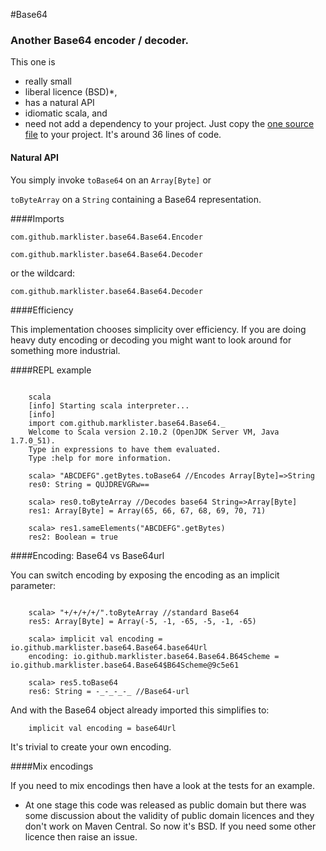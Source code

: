 #Base64

### Another Base64 encoder / decoder.

This one is 
 + really small
 + liberal licence (BSD)*,
 + has a natural API
 + idiomatic scala, and 
 + need not add a dependency to your project.  Just copy the [one source file](https://github.com/marklister/base64/blob/master/src/main/scala/Base64.scala) to your project.  It's around 36 lines of code.
 
#### Natural API

You simply invoke `toBase64` on an `Array[Byte]` or

`toByteArray` on a `String` containing a Base64 representation.

####Imports

`com.github.marklister.base64.Base64.Encoder`

`com.github.marklister.base64.Base64.Decoder`

or the wildcard:

`com.github.marklister.base64.Base64.Decoder`

####Efficiency

This implementation chooses simplicity over efficiency. If you are doing heavy duty encoding or decoding you might
want to look around for something more industrial.

####REPL example

```

    scala
    [info] Starting scala interpreter...
    [info] 
    import com.github.marklister.base64.Base64._
    Welcome to Scala version 2.10.2 (OpenJDK Server VM, Java 1.7.0_51).
    Type in expressions to have them evaluated.
    Type :help for more information.
    
    scala> "ABCDEFG".getBytes.toBase64 //Encodes Array[Byte]=>String
    res0: String = QUJDREVGRw==
    
    scala> res0.toByteArray //Decodes base64 String=>Array[Byte]
    res1: Array[Byte] = Array(65, 66, 67, 68, 69, 70, 71)
    
    scala> res1.sameElements("ABCDEFG".getBytes)
    res2: Boolean = true

```

####Encoding: Base64 vs Base64url

You can switch encoding by exposing the encoding as an implicit parameter:

```
    
    scala> "+/+/+/+/".toByteArray //standard Base64
    res5: Array[Byte] = Array(-5, -1, -65, -5, -1, -65)
    
    scala> implicit val encoding = io.github.marklister.base64.Base64.base64Url
    encoding: io.github.marklister.base64.Base64.B64Scheme = io.github.marklister.base64.Base64$B64Scheme@9c5e61
    
    scala> res5.toBase64
    res6: String = -_-_-_-_ //Base64-url
```

And with the Base64 object already imported this simplifies to:

```
    implicit val encoding = base64Url
```

It's trivial to create your own encoding.

####Mix encodings

If you need to mix encodings then have a look at the tests for an example.

* At one stage this code was released as public domain but there was some discussion about the validity of public
  domain licences and they don't work on Maven Central.  So now it's BSD.  If you need some other licence then raise an
  issue.